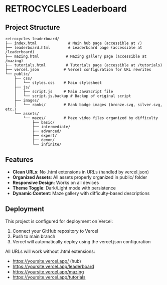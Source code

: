 # RETROCYCLES Leaderboard

## Project Structure

```
retrocycles-leaderboard/
├── index.html              # Main hub page (accessible at /)
├── leaderboard.html        # Leaderboard page (accessible at /leaderboard)
├── mazing.html            # Mazing gallery page (accessible at /mazing)
├── tutorials.html         # Tutorials page (accessible at /tutorials)
├── vercel.json           # Vercel configuration for URL rewrites
└── public/
    ├── css/
    │   └── styles.css    # Main stylesheet
    ├── js/
    │   ├── script.js     # Main JavaScript file
    │   └── script.js.backup # Backup of original script
    ├── images/
    │   └── ranks/        # Rank badge images (bronze.svg, silver.svg, etc.)
    └── assets/
        └── mazes/        # Maze video files organized by difficulty
            ├── basic/
            ├── intermediate/
            ├── advanced/
            ├── expert/
            ├── demon/
            └── infinite/
```

## Features

- **Clean URLs**: No .html extensions in URLs (handled by vercel.json)
- **Organized Assets**: All assets properly organized in public/ folder
- **Responsive Design**: Works on all devices
- **Theme Toggle**: Dark/Light mode with persistence
- **Dynamic Content**: Maze gallery with difficulty-based descriptions

## Deployment

This project is configured for deployment on Vercel:
1. Connect your GitHub repository to Vercel
2. Push to main branch
3. Vercel will automatically deploy using the vercel.json configuration

All URLs will work without .html extensions:
- https://yoursite.vercel.app/ (hub)
- https://yoursite.vercel.app/leaderboard
- https://yoursite.vercel.app/mazing
- https://yoursite.vercel.app/tutorials
